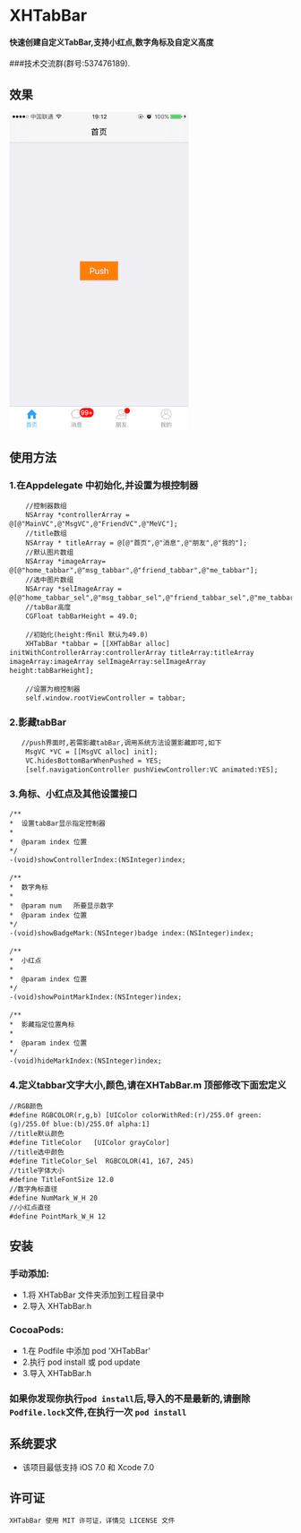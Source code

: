﻿# XHTabBar
#### 快速创建自定义TabBar,支持小红点,数字角标及自定义高度<br>
###技术交流群(群号:537476189).
## 效果
![image](https://raw.githubusercontent.com/CoderZhuXH/XHTabBar/master/DEMO.PNG)

## 使用方法
### 1.在Appdelegate 中初始化,并设置为根控制器
```objc
    //控制器数组
    NSArray *controllerArray = @[@"MainVC",@"MsgVC",@"FriendVC",@"MeVC"];
    //title数组
    NSArray * titleArray = @[@"首页",@"消息",@"朋友",@"我的"];
    //默认图片数组
    NSArray *imageArray= @[@"home_tabbar",@"msg_tabbar",@"friend_tabbar",@"me_tabbar"];
    //选中图片数组
    NSArray *selImageArray = @[@"home_tabbar_sel",@"msg_tabbar_sel",@"friend_tabbar_sel",@"me_tabbar_sel"];
    //tabBar高度
    CGFloat tabBarHeight = 49.0;
    
    //初始化(height:传nil 默认为49.0)
    XHTabBar *tabbar = [[XHTabBar alloc] initWithControllerArray:controllerArray titleArray:titleArray imageArray:imageArray selImageArray:selImageArray height:tabBarHeight];

    //设置为根控制器
    self.window.rootViewController = tabbar;
```
### 2.影藏tabBar
```objc
   //push界面时,若需影藏tabBar,调用系统方法设置影藏即可,如下
    MsgVC *VC = [[MsgVC alloc] init];
    VC.hidesBottomBarWhenPushed = YES;
    [self.navigationController pushViewController:VC animated:YES];
```
### 3.角标、小红点及其他设置接口
```objc
/**
*  设置tabBar显示指定控制器
*
*  @param index 位置
*/
-(void)showControllerIndex:(NSInteger)index;

/**
*  数字角标
*
*  @param num   所要显示数字
*  @param index 位置
*/
-(void)showBadgeMark:(NSInteger)badge index:(NSInteger)index;

/**
*  小红点
*
*  @param index 位置
*/
-(void)showPointMarkIndex:(NSInteger)index;

/**
*  影藏指定位置角标
*
*  @param index 位置
*/
-(void)hideMarkIndex:(NSInteger)index;
```
### 4.定义tabbar文字大小,颜色,请在XHTabBar.m 顶部修改下面宏定义
```objc
//RGB颜色
#define RGBCOLOR(r,g,b) [UIColor colorWithRed:(r)/255.0f green:(g)/255.0f blue:(b)/255.0f alpha:1]
//title默认颜色
#define TitleColor   [UIColor grayColor]
//title选中颜色
#define TitleColor_Sel  RGBCOLOR(41, 167, 245)
//title字体大小
#define TitleFontSize 12.0
//数字角标直径
#define NumMark_W_H 20
//小红点直径
#define PointMark_W_H 12
```
##  安装
### 手动添加:<br>
*   1.将 XHTabBar 文件夹添加到工程目录中<br>
*   2.导入 XHTabBar.h

### CocoaPods:<br>
*   1.在 Podfile 中添加 pod 'XHTabBar'<br>
*   2.执行 pod install 或 pod update<br>
*   3.导入 XHTabBar.h

### 如果你发现你执行`pod install`后,导入的不是最新的,请删除`Podfile.lock`文件,在执行一次 `pod install` 

##  系统要求
*   该项目最低支持 iOS 7.0 和 Xcode 7.0

##  许可证
	XHTabBar 使用 MIT 许可证，详情见 LICENSE 文件